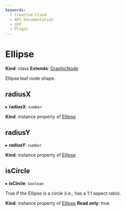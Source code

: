 ```yaml
---
keywords:
  - Creative Cloud
  - API Documentation
  - UXP
  - Plugin
---
```


# Ellipse

**Kind**: class
**Extends**: [GraphicNode](/develop/reference/GraphicNode)

Ellipse leaf node shape.

## radiusX

▸ **radiusX**: `number`

**Kind**: instance property of [Ellipse](#ellipse)

## radiusY

▸ **radiusY**: `number`

**Kind**: instance property of [Ellipse](#ellipse)

## isCircle

▸ **isCircle**: `boolean`

True if the Ellipse is a circle (i.e., has a 1:1 aspect ratio).

**Kind**: instance property of [Ellipse](#ellipse)
**Read only**: true
